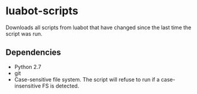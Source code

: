 # luabot-scripts

Downloads all scripts from luabot that have changed since the last time the
script was run.

## Dependencies
  * Python 2.7
  * git
  * Case-sensitive file system. The script will refuse to run if a
    case-insensitive FS is detected.
